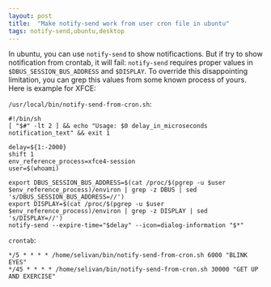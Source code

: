 ```yaml
---
layout: post
title:  "Make notify-send work from user cron file in ubuntu"
tags: notify-send,ubuntu,desktop
---
```

In ubuntu, you can use `notify-send` to show notificactions. But if try to show notification from crontab, it will fail: `notify-send` requires proper values in `$DBUS_SESSION_BUS_ADDRESS` and `$DISPLAY`. To override this disappointing limitation, you can grep this values from some known process of yours. Here is example for XFCE:

`/usr/local/bin/notify-send-from-cron.sh`:

```
#!/bin/sh
[ "$#" -lt 2 ] && echo "Usage: $0 delay_in_microseconds notification_text" && exit 1

delay=${1:-2000}
shift 1
env_reference_process=xfce4-session
user=$(whoami)

export DBUS_SESSION_BUS_ADDRESS=$(cat /proc/$(pgrep -u $user $env_reference_process)/environ | grep -z DBUS | sed 's/DBUS_SESSION_BUS_ADDRESS=//')
export DISPLAY=$(cat /proc/$(pgrep -u $user $env_reference_process)/environ | grep -z DISPLAY | sed 's/DISPLAY=//')
notify-send --expire-time="$delay" --icon=dialog-information "$*"
```

`crontab`:

```
*/5 * * * * /home/selivan/bin/notify-send-from-cron.sh 6000 "BLINK EYES"
*/45 * * * * /home/selivan/bin/notify-send-from-cron.sh 30000 "GET UP AND EXERCISE"
```
